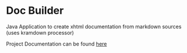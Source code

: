 Doc Builder
===========

Java Application to create xhtml documentation from markdown sources (uses kramdown processor)

Project Documentation can be found [here](http://www.rlinsdale.org.uk/software/docbuilder/)
